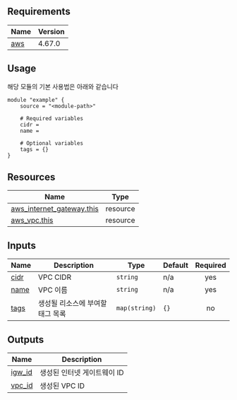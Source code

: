 <!-- BEGIN_AUTOMATED_TF_DOCS_BLOCK -->
## Requirements

| Name | Version |
|------|---------|
| <a name="requirement_aws"></a> [aws](#requirement\_aws) | 4.67.0 |

## Usage
해당 모듈의 기본 사용법은 아래와 같습니다

```hcl
module "example" {
	source = "<module-path>"

	# Required variables
	cidr = 
	name = 

	# Optional variables
	tags = {}
}
```
## Resources

| Name | Type |
|------|------|
| [aws_internet_gateway.this](https://registry.terraform.io/providers/hashicorp/aws/4.67.0/docs/resources/internet_gateway) | resource |
| [aws_vpc.this](https://registry.terraform.io/providers/hashicorp/aws/4.67.0/docs/resources/vpc) | resource |

## Inputs

| Name | Description | Type | Default | Required |
|------|-------------|------|---------|:--------:|
| <a name="input_cidr"></a> [cidr](#input\_cidr) | VPC CIDR | `string` | n/a | yes |
| <a name="input_name"></a> [name](#input\_name) | VPC 이름 | `string` | n/a | yes |
| <a name="input_tags"></a> [tags](#input\_tags) | 생성될 리소스에 부여할 태그 목록 | `map(string)` | `{}` | no |

## Outputs

| Name | Description |
|------|-------------|
| <a name="output_igw_id"></a> [igw\_id](#output\_igw\_id) | 생성된 인터넷 게이트웨이 ID |
| <a name="output_vpc_id"></a> [vpc\_id](#output\_vpc\_id) | 생성된 VPC ID |
<!-- END_AUTOMATED_TF_DOCS_BLOCK -->